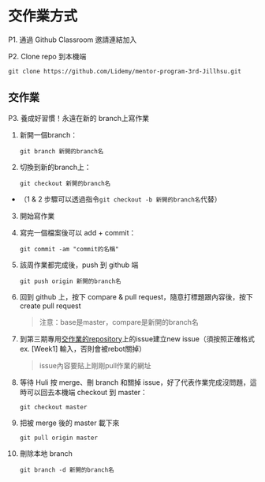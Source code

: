# 交作業方式

P1. 通過 Github Classroom 邀請連結加入

P2. Clone repo 到本機端

	git clone https://github.com/Lidemy/mentor-program-3rd-Jillhsu.git

## 交作業

P3. 養成好習慣！永遠在新的 branch上寫作業

1. 新開一個branch：

  	 `git branch 新開的branch名`
2. 切換到新的branch上：

      `git checkout 新開的branch名`

  * （1 & 2 步驟可以透過指令`git checkout -b 新開的branch名`代替）

3. 開始寫作業

4. 寫完一個檔案後可以 add + commit：

  	`git commit -am "commit的名稱"` 
5. 該周作業都完成後，push 到 github 端

  	`git push origin 新開的branch名`

6. 回到 github 上，按下 compare & pull request，隨意打標題跟內容後，按下 create pull request
	
    > 注意：base是master，compare是新開的branch名

7. 到第三期專用[交作業的repository](https://github.com/Lidemy/homeworks-3rd)上的issue建立new issue（須按照正確格式 ex. [Week1] 輸入，否則會被rebot關掉）
	
   > issue內容要貼上剛剛pull作業的網址

8. 等待 Huli 按 merge、刪 branch 和關掉 issue，好了代表作業完成沒問題，這時可以回去本機端 checkout 到 master：
	
    `git checkout master`

9. 把被 merge 後的 master 載下來
	
    `git pull origin master`

10. 刪除本地 branch	

  	`git branch -d 新開的branch名`


